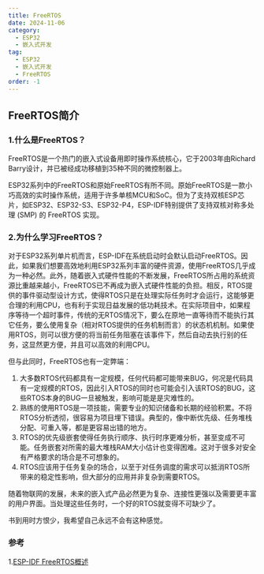 ```yaml
---
title: FreeRTOS
date: 2024-11-06
category:
  - ESP32
  - 嵌入式开发
tag:
  - ESP32
  - 嵌入式开发
  - FreeRTOS
order: -1
---
```


## FreeRTOS简介

### 1.什么是FreeRTOS？

FreeRTOS是一个热门的嵌入式设备用即时操作系统核心，它于2003年由Richard Barry设计，并已被经成功移植到35种不同的微控制器上。

ESP32系列中的FreeRTOS和原始FreeRTOS有所不同。原始FreeRTOS是一款小巧高效的实时操作系统，适用于许多单核MCU和SoC。但为了支持双核ESP芯片，如ESP32、ESP32-S3、ESP32-P4，ESP-IDF特别提供了支持双核对称多处理 (SMP) 的 FreeRTOS 实现。

### 2.为什么学习FreeRTOS？

对于ESP32系列单片机而言，ESP-IDF在系统启动时会默认启动FreeRTOS。因此，如果我们想要高效地利用ESP32系列丰富的硬件资源，使用FreeRTOS几乎成为一种必然。此外，随着嵌入式硬件性能的不断发展，FreeRTOS所占用的系统资源比重越来越小，FreeRTOS已不再成为嵌入式硬件性能的负担。相反，RTOS提供的事件驱动型设计方式，使得RTOS只是在处理实际任务时才会运行，这能够更合理的利用CPU，也有利于实现日益发展的低功耗技术。在实际项目中，如果程序等待一个超时事件，传统的无RTOS情况下，要么在原地一直等待而不能执行其它任务，要么使用复杂（相对RTOS提供的任务机制而言）的状态机机制。如果使用RTOS，则可以很方便的将当前任务阻塞在该事件下，然后自动去执行别的任务，这显然更方便，并且可以高效的利用CPU。

但与此同时，FreeRTOS也有一定弊端：

1. 大多数RTOS代码都具有一定规模，任何代码都可能带来BUG，何况是代码具有一定规模的RTOS，因此引入RTOS的同时也可能会引入该RTOS的BUG，这些RTOS本身的BUG一旦被触发，影响可能是是灾难性的。
2. 熟练的使用RTOS是一项技能，需要专业的知识储备和长期的经验积累。不将RTOS分析透彻，很容易为项目埋下错误。典型的，像中断优先级、任务堆栈分配、可重入等，都是更容易出错的地方。
3. RTOS的优先级嵌套使得任务执行顺序、执行时序更难分析，甚至变成不可能。任务嵌套对所需的最大堆栈RAM大小估计也变得困难。这对于很多对安全有严格要求的场合是不可想象的。
4. RTOS应该用于任务复杂的场合，以至于对任务调度的需求可以抵消RTOS所带来的稳定性影响，但大部分的应用并非复杂到需要RTOS。

随着物联网的发展，未来的嵌入式产品必然更为复杂、连接性更强以及需要更丰富的用户界面。当处理这些任务时，一个好的RTOS就变得不可缺少了。

书到用时方恨少，我希望自己永远不会有这种感觉。

### 参考

1.[ESP-IDF FreeRTOS概述](https://docs.espressif.com/projects/esp-idf/zh_CN/v5.3.1/esp32s3/api-reference/system/Freertos.html)
